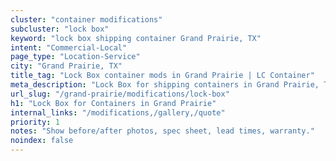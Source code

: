 ```yaml
---
cluster: "container modifications"
subcluster: "lock box"
keyword: "lock box shipping container Grand Prairie, TX"
intent: "Commercial-Local"
page_type: "Location-Service"
city: "Grand Prairie, TX"
title_tag: "Lock Box container mods in Grand Prairie | LC Container"
meta_description: "Lock Box for shipping containers in Grand Prairie, TX. Local fabrication & pro install. LC Container — Since 2003. Get a quote."
url_slug: "/grand-prairie/modifications/lock-box"
h1: "Lock Box for Containers in Grand Prairie"
internal_links: "/modifications,/gallery,/quote"
priority: 1
notes: "Show before/after photos, spec sheet, lead times, warranty."
noindex: false
---
```


<!-- TODO: Add unique city/inventory copy, images, and internal links here. -->

